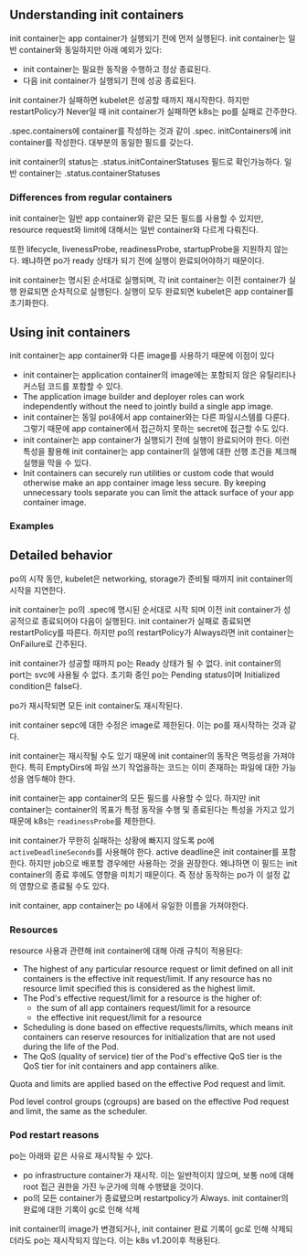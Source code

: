 ## Understanding init containers
init container는 app container가 실행되기 전에 먼저 실행된다. init container는 일반 container와 동일하지만 아래 예외가 있다:

- init container는 필요한 동작을 수행하고 정상 종료된다.
- 다음 init container가 실행되기 전에 성공 종료된다.

init container가 실패하면 kubelet은 성공할 때까지 재시작한다. 하지만 restartPolicy가 Never일 때 init container가 실패하면 k8s는 po를 실패로 간주한다.

.spec.containers에 container를 작성하는 것과 같이 .spec. initContainers에 init container를 작성한다. 대부분의 동일한 필드를 갖는다.

init container의 status는 .status.initContainerStatuses 필드로 확인가능하다. 일반 container는 .status.containerStatuses

### Differences from regular containers
init container는 일반 app container와 같은 모든 필드를 사용할 수 있지만, resource request와 limit에 대해서는 일반 container와 다르게 다뤄진다.

또한 lifecycle, livenessProbe, readinessProbe, startupProbe을 지원하지 않는다. 왜냐하면 po가 ready 상태가 되기 전에 실행이 완료되어야하기 때문이다.

init container는 명시된 순서대로 실행되며, 각 init container는 이전 container가 실행 완료되면 순차적으로 실행된다. 실행이 모두 완료되면 kubelet은 app container를 초기화한다.

## Using init containers
init container는 app container와 다른 image를 사용하기 때문에 이점이 있다

- init container는 application container의 image에는 포함되지 않은 유틸리티나 커스텀 코드를 포함할 수 있다.
- The application image builder and deployer roles can work independently without the need to jointly build a single app image.
- init container는 동일 po내에서 app container와는 다른 파일시스템를 다룬다. 그렇기 때문에 app container에서 접근하지 못하는 secret에 접근할 수도 있다.
- init container는 app container가 실행되기 전에 실행이 완료되어야 한다. 이런 특성을 활용해 init container는 app container의 실행에 대한 선행 조건을 체크해 실행을 막을 수 있다.
- Init containers can securely run utilities or custom code that would otherwise make an app container image less secure. By keeping unnecessary tools separate you can limit the attack surface of your app container image.

### Examples

## Detailed behavior
po의 시작 동안, kubelet은 networking, storage가 준비될 때까지 init container의 시작을 지연한다.

init container는 po의 .spec에 명시된 순서대로 시작 되며 이전 init container가 성공적으로 종료되어야 다음이 실행된다. init container가 실패로 종료되면 restartPolicy를 따른다. 하지만 po의 restartPolicy가 Always라면 init container는 OnFailure로 간주된다.

init container가 성공할 때까지 po는 Ready 상태가 될 수 없다. init container의 port는 svc에 사용될 수 없다. 초기화 중인 po는 Pending status이며 Initialized condition은 false다.

po가 재시작되면 모든 init container도 재시작된다.

init container sepc에 대한 수정은 image로 제한된다. 이는 po를 재시작하는 것과 같다.

init container는 재시작될 수도 있기 때문에 init container의 동작은 멱등성을 가져야 한다. 특히 EmptyDirs에 파일 쓰기 작업을하는 코드는 이미 존재하는 파일에 대한 가능성을 염두해야 한다.

init container는 app container의 모든 필드를 사용할 수 있다. 하지만 init container는 container의 목표가 특정 동작을 수행 및 종료된다는 특성을 가지고 있기 때문에 k8s는 `readinessProbe`를 제한한다.

init container가 무한히 실패하는 상황에 빠지지 않도록 po에 `activeDeadlineSeconds`를 사용해야 한다. active deadline은 init container를 포함한다. 하지만 job으로 배포할 경우에만 사용하는 것을 권장한다. 왜냐하면 이 필드는 init container의 종료 후에도 영향을 미치기 때문이다. 즉 정상 동작하는 po가 이 설정 값의 영향으로 종료될 수도 있다.

init container, app container는 po 내에서 유일한 이름을 가져야한다.

### Resources
resource 사용과 관련해 init container에 대해 아래 규칙이 적용된다:

- The highest of any particular resource request or limit defined on all init containers is the effective init request/limit. If any resource has no resource limit specified this is considered as the highest limit.
- The Pod's effective request/limit for a resource is the higher of:
    - the sum of all app containers request/limit for a resource
    - the effective init request/limit for a resource
- Scheduling is done based on effective requests/limits, which means init containers can reserve resources for initialization that are not used during the life of the Pod.
- The QoS (quality of service) tier of the Pod's effective QoS tier is the QoS tier for init containers and app containers alike.

Quota and limits are applied based on the effective Pod request and limit.

Pod level control groups (cgroups) are based on the effective Pod request and limit, the same as the scheduler.

### Pod restart reasons
po는 아래와 같은 사유로 재시작될 수 있다.

- po infrastructure container가 재시작. 이는 일반적이지 않으며, 보통 no에 대해 root 접근 권한을 가진 누군가에 의해 수행됐을 것이다.
- po의 모든 container가 종료됐으며 restartpolicy가 Always. init container의 완료에 대한 기록이 gc로 인해 삭제

init container의 image가 변경되거나, init container 완료 기록이 gc로 인해 삭제되더라도 po는 재시작되지 않는다. 이는 k8s v1.20이후 적용된다.